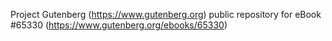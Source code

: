 Project Gutenberg (https://www.gutenberg.org) public repository for
eBook #65330 (https://www.gutenberg.org/ebooks/65330)
